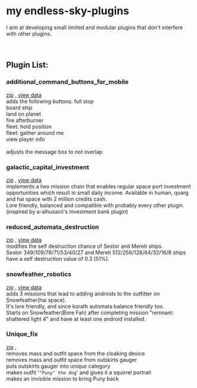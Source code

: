 # **my endless-sky-plugins**
I aim at developing small limited and modular plugins that don't interfere with other plugins.<br><br><br>


## Plugin List:<br>

### additional_command_buttons_for_mobile
[zip](https://github.com/zuckung/endless-sky-plugins/blob/main/zip/additional_command_buttons_for_mobile.zip) , [view data](https://github.com/zuckung/endless-sky-plugins/tree/main/source/additional%20commands%20buttons)<br>
adds the following buttons:
full stop <br>
board ship <br> 
land on planet <br>
fire afterburner <br>
fleet: hold position <br>
fleet: gather around me <br>
view player info<br><br>
adjusts the message box to not overlap

### galactic_capital_investment
[zip](https://github.com/zuckung/endless-sky-plugins/blob/main/zip/galactic_capital_investment.zip) , [view data](https://github.com/zuckung/endless-sky-plugins/tree/main/source/galactic%20capital%20investment)<br>
implements a two mission chain that enables regular space port investment opportunities which result in small daily income. 
Available in human, quarg and hai space with 2 million credits cash.<br>
Lore friendly, balanced and compatible with probably every other plugin.<br>
(inspired by a-alhusaini's investment bank plugin)

### reduced_automata_destruction
[zip](https://github.com/zuckung/endless-sky-plugins/blob/main/zip/reduced_automata_destruction.zip) , [view data](https://github.com/zuckung/endless-sky-plugins/tree/main/source/reduced%20automata%20destruction)<br>
modifies the self destruction chance of Sestor and Mereti ships.<br>
Sestor 349/109/78/71/53/40/27 and Mereti 512/256/128/64/32/16/8 ships have a self destruction value of 0.3 (51%).

### snowfeather_robotics
[zip](https://github.com/zuckung/endless-sky-plugins/blob/main/zip/snowfeather_robotics.zip) , [view data](https://github.com/zuckung/endless-sky-plugins/tree/main/source/snowfeather%20robotics)<br>
adds 3 missions that lead to adding androids to the outfitter on Snowfeather(hai space).<br>
It's lore friendly, and since korath automata balance friendly too.<br>
Starts on Snowfeather(Bore Fah) after completing mission "remnant: shattered light 4" and have at least one android installed.

### Unique_fix
[zip](https://github.com/zuckung/endless-sky-plugins/blob/main/zip/unique_fix.zip) , []()<br>
removes mass and outfit space from the cloaking device<br>
removes mass and outfit space from outskirts gauger<br>
puts outskirts gauger into unique category<br>
makes outfit '`"Puny" the dog`' and gives it a squirrel portrait<br>
makes an invisible mission to bring Puny back
